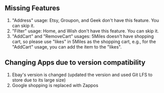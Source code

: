 ## Missing Features

1. "Address" usage: Etsy, Groupon, and Geek don't have this feature. You can skip it.
2. "Filter" usage: Home, and Wish don't have this feature. You can skip it.
3. "AddCart" and "RemoveCart" usages: 5Miles doesn't have shopping cart, so please use "likes" in 5Miles as the shopping cart, e.g., for the "AddCart" usage, you can add the item to the "likes".


## Changing Apps due to version compatibility
1. Ebay's version is changed (updated the version and used Git LFS to store due to its large size)
2. Google shopping is replaced with Zappos
